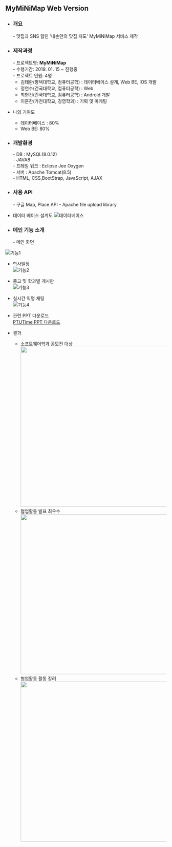 ## MyMiNiMap Web Version
- <h3>개요</h3>
  - 맛집과 SNS 합친 '내손안의 맛집 지도' MyMiNiMap 서비스 제작 
  
- <h3>제작과정</h3>
  - 프로젝트명: <b>MyMiNiMap</b> <br>
  - 수행기간:  2019. 01. 15 ~ 진행중 <br>
  - 프로젝트 인원:  4명
  
     + 김태환(평택대학교, 컴퓨터공학) : 데이터베이스 설계, Web BE, IOS 개발 <br>
     + 정연수(건국대학교, 컴퓨터공학) : Web <br>
     + 최현건(건국대학교, 컴퓨터공학) : Android 개발 <br>
     + 이훈찬(가천대학교, 경영학과) : 기획 및 마케팅 <br>
 - 나의 기여도
     + 데이터베이스 : 80%
     + Web BE: 80%
  
- <h3>개발환경</h3>
  - DB : MySQL(8.0.12) <br>
  - JAVA8 <br>
  - 프레임 워크 : Eclipse Jee Oxygen <br>
  - 서버 : Apache Tomcat(8.5) <br>
  - HTML, CSS,BootStrap, JavaScript, AJAX <br>

- <h3>사용 API</h3>
  - 구글 Map, Place API
  - Apache file upload library
  
- 데이터 베이스 설계도
![데이터베이스](http://112.149.7.38:8090/Final_Minimap/php/minidb.png)
- <h3>메인 기능 소개</h3>
  - 메인 화면
![기능1](http://112.149.7.38:8090/Final_Minimap/php/main.gif)
  - 학사일정 <br>
![기능2](http://112.149.7.38:8090/Final_Minimap/php/p2.png)
  - 중고 및 학과별 게시판 <br>
![기능3](http://112.149.7.38:8090/Final_Minimap/php/p3.png)
  - 실시간 익명 채팅 <br>
![기능4](http://112.149.7.38:8090/Final_Minimap/php/p4.png)


- 관련 PPT 다운로드 <br>
[PTUTime PPT 다운로드](http://112.149.7.38:8090/Final_Minimap/Download/PTUtime.jsp) 

- 결과 <br>
  - 소프트웨어학과 공모전 대상 <br>
<img src="http://112.149.7.38:8090/Final_Minimap/php/PTUtime1.jpg" width="500" height="500"><br>
  - 협업활동 발표 최우수 <br>
<img src="http://112.149.7.38:8090/Final_Minimap/php/PTUtime3.jpg" width="500" height="500"><br>
  - 협업활동 활동 장려 <br>
<img src="http://112.149.7.38:8090/Final_Minimap/php/PTUtime2.jpg" width="500" height="500"><br>
